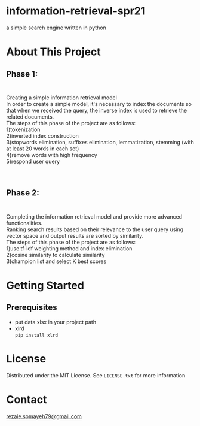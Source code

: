 # information-retrieval-spr21
a simple search engine written in python


# About This Project
## Phase 1: <br /><br />
Creating a simple information retrieval model<br />
In order to create a simple model, it's necessary to index the documents so that when we received the query, the inverse index is used to retrieve the related
documents.<br />
The steps of this phase of the project are as follows:<br />
1)tokenization<br />
2)inverted index construction<br />
3)stopwords elimination, suffixes elimination, lemmatization, stemming (with at least 20 words in each set)<br />
4)remove words with high frequency<br />
5)respond user query<br /><br /><br />

## Phase 2:<br /><br />
Completing the information retrieval model and provide more advanced functionalities.<br />
Ranking search results based on their relevance to the user query using vector space and output results are sorted by similarity.<br />
The steps of this phase of the project are as follows:<br />
1)use tf-idf weighting method and index elimination<br />
2)cosine similarity to calculate similarity<br />
3)champion list and select K best scores<br />


# Getting Started
## Prerequisites
- put data.xlsx in your project path
- xlrd <br />
    `pip install xlrd`

# License
Distributed under the MIT License. See `LICENSE.txt` for more information

# Contact
rezaie.somayeh79@gmail.com
